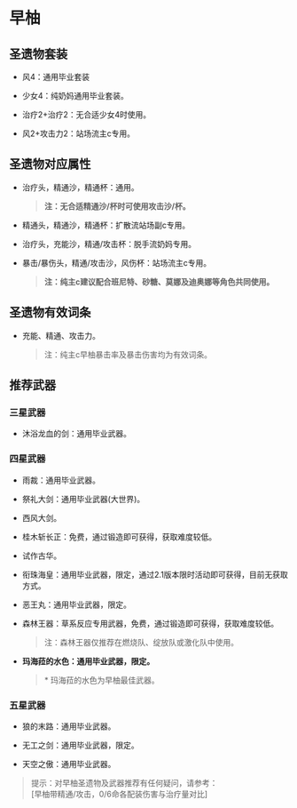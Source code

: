 # 早柚

## 圣遗物套装  

- 风4：通用毕业套装  

- 少女4：纯奶妈通用毕业套装。  

- 治疗2+治疗2：无合适少女4时使用。  

- 风2+攻击力2：站场流主c专用。  

## 圣遗物对应属性  

- 治疗头，精通沙，精通杯：通用。  

  > **注：无合适精通沙/杯时可使用攻击沙/杯。**  

- 精通头，精通沙，精通杯：扩散流站场副c专用。  

- 治疗头，充能沙，精通/攻击杯：脱手流奶妈专用。  

- 暴击/暴伤头，精通/攻击沙，风伤杯：站场流主c专用。  

  > **注：纯主c建议配合班尼特、砂糖、莫娜及迪奥娜等角色共同使用。**  

## 圣遗物有效词条  

- 充能、精通、攻击力。  

  > 注：纯主c早柚暴击率及暴击伤害均为有效词条。  

## 推荐武器  

### 三星武器  

- 沐浴龙血的剑：通用毕业武器。  

### 四星武器  

- 雨裁：通用毕业武器。  

- 祭礼大剑：通用毕业武器(大世界)。  

- 西风大剑。  

- 桂木斩长正：免费，通过锻造即可获得，获取难度较低。  

- 试作古华。  

- 衔珠海皇：通用毕业武器，限定，通过2.1版本限时活动即可获得，目前无获取方式。  

- 恶王丸：通用毕业武器，限定。  

- 森林王器：草系反应专用武器，免费，通过锻造即可获得，获取难度较低。  
  > 注：森林王器仅推荐在燃烧队、绽放队或激化队中使用。  

- **玛海菈的水色：通用毕业武器，限定。**

  > \* 玛海菈的水色为早柚最佳武器。  

### 五星武器  

- 狼的末路：通用毕业武器。  

- 无工之剑：通用毕业武器，限定。  

- 天空之傲：通用毕业武器。  

> 提示：对早柚圣遗物及武器推荐有任何疑问，请参考：  
> [早柚带精通/攻击，0/6命各配装伤害与治疗量对比]
